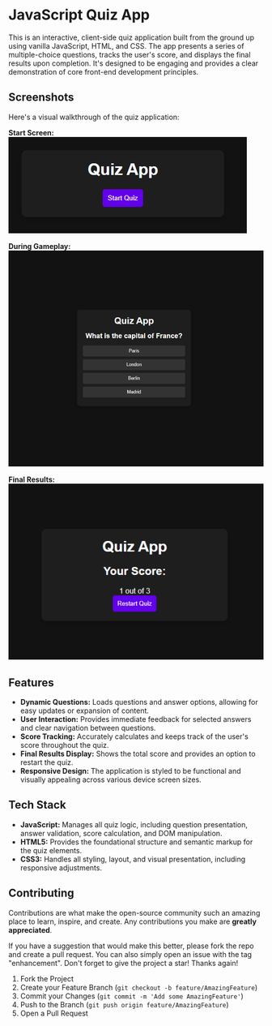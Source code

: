 # JavaScript Quiz App

This is an interactive, client-side quiz application built from the ground up using vanilla JavaScript, HTML, and CSS. The app presents a series of multiple-choice questions, tracks the user's score, and displays the final results upon completion. It's designed to be engaging and provides a clear demonstration of core front-end development principles.

## Screenshots

Here's a visual walkthrough of the quiz application:

**Start Screen:**
![Quiz Start Screen](Screenshot1_quiz.png)

**During Gameplay:**
![Quiz Gameplay Screenshot](Screenshot2_quiz.png)

**Final Results:**
![Quiz Results Screenshot](Screenshot3_quiz.png)

## Features

- **Dynamic Questions:** Loads questions and answer options, allowing for easy updates or expansion of content.
- **User Interaction:** Provides immediate feedback for selected answers and clear navigation between questions.
- **Score Tracking:** Accurately calculates and keeps track of the user's score throughout the quiz.
- **Final Results Display:** Shows the total score and provides an option to restart the quiz.
- **Responsive Design:** The application is styled to be functional and visually appealing across various device screen sizes.

## Tech Stack

- **JavaScript:** Manages all quiz logic, including question presentation, answer validation, score calculation, and DOM manipulation.
- **HTML5:** Provides the foundational structure and semantic markup for the quiz elements.
- **CSS3:** Handles all styling, layout, and visual presentation, including responsive adjustments.

## Contributing

Contributions are what make the open-source community such an amazing place to learn, inspire, and create. Any contributions you make are **greatly appreciated**.

If you have a suggestion that would make this better, please fork the repo and create a pull request. You can also simply open an issue with the tag "enhancement". Don't forget to give the project a star! Thanks again!

1.  Fork the Project
2.  Create your Feature Branch (`git checkout -b feature/AmazingFeature`)
3.  Commit your Changes (`git commit -m 'Add some AmazingFeature'`)
4.  Push to the Branch (`git push origin feature/AmazingFeature`)
5.  Open a Pull Request
